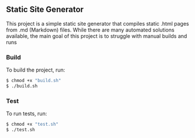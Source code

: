 ## Static Site Generator

This project is a simple static site generator that compiles static .html pages from .md (Markdown) files. 
While there are many automated solutions available, the main goal of this project is to struggle with manual builds and runs

### Build

To build the project, run:

```bash
$ chmod +x "build.sh"
$ ./build.sh
```

### Test 

To run tests, run:

```bash
$ chmod +x "test.sh"
$ ./test.sh
```
